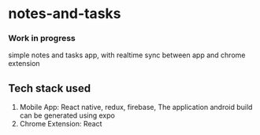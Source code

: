 # notes-and-tasks
### ****Work in progress****
simple notes and tasks app, with realtime sync between app and chrome extension

## Tech stack used

1. Mobile App: React native, redux, firebase, The application android build can be generated using expo
2. Chrome Extension: React
